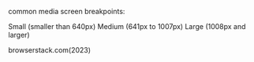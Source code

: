 common media screen breakpoints:

Small (smaller than 640px)
Medium (641px to 1007px)
Large (1008px and larger)

browserstack.com(2023)

